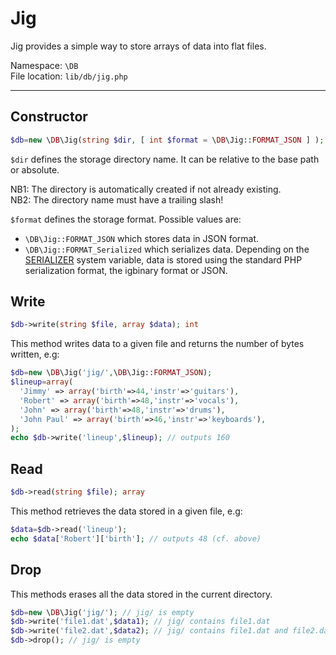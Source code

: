 # Jig

Jig provides a simple way to store arrays of data into flat files.

Namespace: `\DB` <br/>
File location: `lib/db/jig.php`

---

## Constructor

```php
$db=new \DB\Jig(string $dir, [ int $format = \DB\Jig::FORMAT_JSON ] );
```

`$dir` defines the storage directory name. It can be relative to the base path or absolute.

<div class="alert alert-info">
    NB1: The directory is automatically created if not already existing.
    <br>
    NB2: The directory name must have a trailing slash!
</div>

`$format` defines the storage format. Possible values are:

* `\DB\Jig::FORMAT_JSON` which stores data in JSON format.
* `\DB\Jig::FORMAT_Serialized` which serializes data. Depending on the [SERIALIZER](quick-reference#serializer) system variable, data is stored using the standard PHP serialization format, the igbinary format or JSON.

## Write

```php
$db->write(string $file, array $data); int
```

This method writes data to a given file and returns the number of bytes written, e.g:

```php
$db=new \DB\Jig('jig/',\DB\Jig::FORMAT_JSON);
$lineup=array(
  'Jimmy' => array('birth'=>44,'instr'=>'guitars'),
  'Robert' => array('birth'=>48,'instr'=>'vocals'),
  'John' => array('birth'=>48,'instr'=>'drums'),
  'John Paul' => array('birth'=>46,'instr'=>'keyboards'),
);
echo $db->write('lineup',$lineup); // outputs 160
```

## Read

```php
$db->read(string $file); array
```

This method retrieves the data stored in a given file, e.g:

```php
$data=$db->read('lineup');
echo $data['Robert']['birth']; // outputs 48 (cf. above)
```

## Drop

This methods erases all the data stored in the current directory.

```php
$db=new \DB\Jig('jig/'); // jig/ is empty
$db->write('file1.dat',$data1); // jig/ contains file1.dat
$db->write('file2.dat',$data2); // jig/ contains file1.dat and file2.dat
$db->drop(); // jig/ is empty
```

